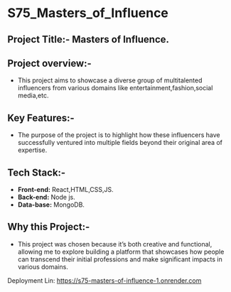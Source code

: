 # S75_Masters_of_Influence

Project Title:- Masters of Influence.
--

Project overview:-
--
 
- This project aims to showcase a diverse group of multitalented influencers from various domains like entertainment,fashion,social media,etc.

Key Features:-
--
- The purpose of the project is to highlight how these influencers have successfully ventured into multiple fields beyond their original area of expertise.

Tech Stack:-
--
- **Front-end:** React,HTML,CSS,JS.
- **Back-end:** Node js.
- **Data-base:** MongoDB.

Why this Project:-
--

- This project was chosen because it’s both creative and functional, allowing me to explore building a platform that showcases how people can transcend their initial professions and make significant impacts in various domains.


 Deployment Lin: https://s75-masters-of-influence-1.onrender.com




